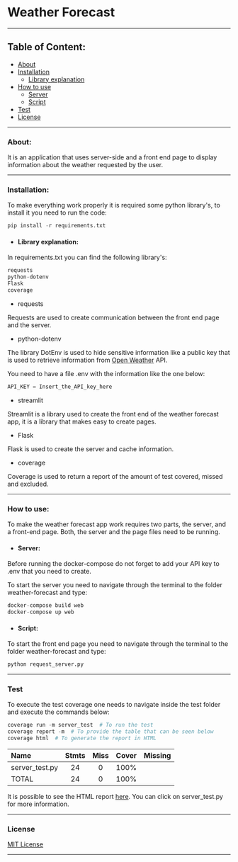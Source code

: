 # Weather Forecast

---

## Table of Content:
   - [About](#about)
   - [Installation](#installation) 
     - [Library explanation]()
   - [How to use](#how-to-use)
     - [Server](#server)
     - [Script](#script)
   - [Test](#test)
   - [License](#license)
   


---
### About:

It is an application that uses server-side and a front end page to display information about the weather
requested by the user.

---

### Installation:
To make everything work properly it is required some python library's, to install it you need to run the code:
```python
pip install -r requirements.txt
```
- #### Library explanation:

In requirements.txt you can find the following library's:
```python
requests
python-dotenv
Flask
coverage
```
- requests

Requests are used to create communication between the front end page and the server.
- python-dotenv

The library DotEnv is used to hide sensitive information like a public key that is used to retrieve information
from [Open Weather](https://openweathermap.org/current) API.

You need to have a file .env with the information like the one below:

```python
API_KEY = Insert_the_API_key_here
```
- streamlit

Streamlit is a library used to create the front end of the weather forecast app, it is a library that makes easy 
to create pages.

- Flask

Flask is used to create the server and cache information.

- coverage

Coverage is used to return a report of the amount of test covered, missed and excluded.

---
### How to use:

To make the weather forecast app work requires two parts, the server, and a front-end page. Both, the server and
the page files need to be running.

- #### Server:
Before running the docker-compose do not forget to add your API key to .env that you need to create.

To start the server you need to navigate through the terminal to the folder weather-forecast and type:
```python
docker-compose build web
docker-compose up web
```

- #### Script:

To start the front end page you need to navigate through the terminal to the folder weather-forecast and type:
```python
python request_server.py
```

---

### Test
 
To execute the test coverage one needs to navigate inside the test folder and execute the commands below:
```python
coverage run -m server_test  # To run the test
coverage report -m  # To provide the table that can be seen below
coverage html  # To generate the report in HTML
```

| Name              |      Stmts  | Miss | Cover  | Missing |
| :---              |    :----:   |:----:|:----:  |    ---: |
| server_test.py    |       24    |  0   |   100% |         |
| TOTAL             |       24    |  0   |    100%|         |

It is possible to see the HTML report [here](https://htmlpreview.github.io/?https://github.com/Joaopeuko/weather-forecast/blob/master/test/htmlcov/index.html). You can click on server_test.py for more information.

---

### License

[MIT License](https://github.com/Joaopeuko/weather-forecast/blob/master/LICENSE)

---